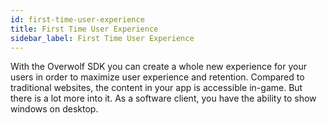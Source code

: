 ```yaml
---
id: first-time-user-experience
title: First Time User Experience
sidebar_label: First Time User Experience
---
```



With the Overwolf SDK you can create a whole new experience for your users in order to maximize user experience and retention.
Compared to traditional websites, the content in your app is accessible in-game. But there is a lot more into it. As a software client, you have the ability to show windows on desktop.
